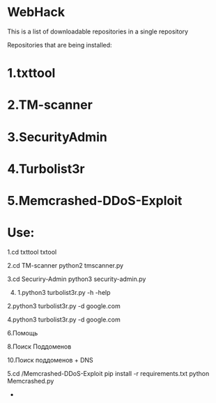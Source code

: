 # WebHack

This is a list of downloadable repositories in a single repository

Repositories that are being installed:

# 1.txttool 
# 2.TM-scanner 
# 3.SecurityAdmin 
# 4.Turbolist3r
# 5.Memcrashed-DDoS-Exploit
 
 # Use:

1.cd txttool
txtool


2.cd TM-scanner
python2 tmscanner.py


3.cd Securiry-Admin
python3 security-admin.py


4. 1.python3 turbolist3r.py -h -help

         
 2.python3 turbolist3r.py -d google.com 


 4.python3 turbolist3r.py -d google.com


 6.Помощь


 8.Поиск Поддоменов


 10.Поиск поддоменов + DNS


5.cd /Memcrashed-DDoS-Exploit
pip install -r requirements.txt
python Memcrashed.py 

- 
 

